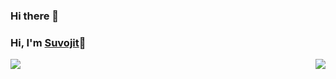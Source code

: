 ### Hi there 👋

### Hi, I'm [Suvojit](https://suvojitmanna.netlify.app/)👋

<a href="#">
<img align="right" src="https://github-readme-stats.vercel.app/api/top-langs/?username=suvojit-0x55aa&layout=compact">
</a>

<a href="#">
<img align="left" src="https://github-readme-stats.vercel.app/api?username=suvojit-0x55aa&show_icons=true&count_private=true&theme=radical">
</a>

